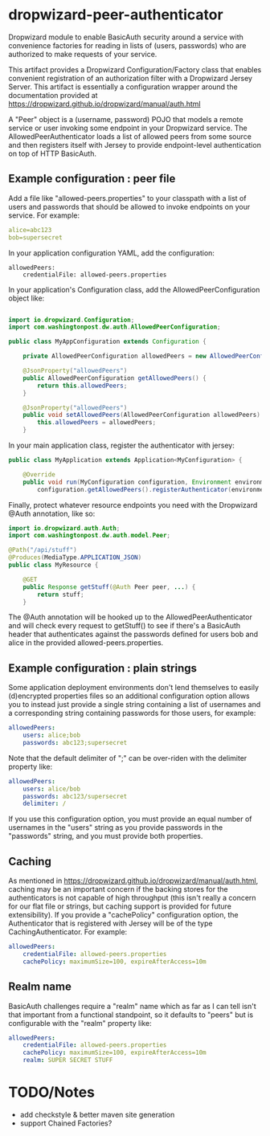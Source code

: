 # dropwizard-peer-authenticator
Dropwizard module to enable BasicAuth security around a service with convenience factories for reading in lists of (users, passwords) who are authorized to make requests of your service.

This artifact provides a Dropwizard Configuration/Factory class that enables convenient registration of an authorization filter with a Dropwizard Jersey Server.  This artifact is essentially a configuration wrapper around the documentation provided at https://dropwizard.github.io/dropwizard/manual/auth.html

A "Peer" object is a (username, password) POJO that models a remote service or user invoking some endpoint in your Dropwizard service.  The AllowedPeerAuthenticator loads a list of allowed peers from some source and then registers itself with Jersey to provide endpoint-level authentication on top of HTTP BasicAuth.

## Example configuration : peer file

Add a file like "allowed-peers.properties" to your classpath with a list of users and passwords that should be allowed to invoke endpoints on your service.  For example:
```yaml
alice=abc123
bob=supersecret
```

In your application configuration YAML, add the configuration:
```
allowedPeers: 
    credentialFile: allowed-peers.properties
```

In your application's Configuration class, add the AllowedPeerConfiguration object like:
```java

import io.dropwizard.Configuration;
import com.washingtonpost.dw.auth.AllowedPeerConfiguration;

public class MyAppConfiguration extends Configuration {

    private AllowedPeerConfiguration allowedPeers = new AllowedPeerConfiguration();

    @JsonProperty("allowedPeers")
    public AllowedPeerConfiguration getAllowedPeers() {
        return this.allowedPeers;
    }

    @JsonProperty("allowedPeers")
    public void setAllowedPeers(AllowedPeerConfiguration allowedPeers) {
        this.allowedPeers = allowedPeers;
    }
```

In your main application class, register the authenticator with jersey:
```java 
public class MyApplication extends Application<MyConfiguration> {

    @Override
    public void run(MyConfiguration configuration, Environment environment) {
        configuration.getAllowedPeers().registerAuthenticator(environment);
```

Finally, protect whatever resource endpoints you need with the Dropwizard @Auth annotation, like so:

```java
import io.dropwizard.auth.Auth;
import com.washingtonpost.dw.auth.model.Peer;

@Path("/api/stuff")
@Produces(MediaType.APPLICATION_JSON)
public class MyResource {

    @GET
    public Response getStuff(@Auth Peer peer, ...) {
        return stuff;
    }
```

The @Auth annotation will be hooked up to the AllowedPeerAuthenticator and will check every request to getStuff() to see if there's a BasicAuth header that authenticates against the passwords defined for users bob and alice in the provided allowed-peers.properties.

## Example configuration : plain strings

Some application deployment environments don't lend themselves to easily (d)encrypted properties files so an additional configuration option allows you to instead just provide a single string containing a list of usernames and a corresponding string containing passwords for those users, for example:
```yaml
allowedPeers: 
    users: alice;bob
    passwords: abc123;supersecret
```

Note that the default delimiter of ";" can be over-riden with the delimiter property like:

```yaml
allowedPeers: 
    users: alice/bob
    passwords: abc123/supersecret
    delimiter: /
```

If you use this configuration option, you must provide an equal number of usernames in the "users" string as you provide passwords in the "passwords" string, and you must provide both properties.

## Caching

As mentioned in https://dropwizard.github.io/dropwizard/manual/auth.html, caching may be an important concern if the backing stores for the authenticators is not capable of high throughput (this isn't really a concern for our flat file or strings, but caching support is provided for future extensibility).  If you provide a "cachePolicy" configuration option, the Authenticator that is registered with Jersey will be of the type CachingAuthenticator.  For example:

```yaml
allowedPeers: 
    credentialFile: allowed-peers.properties
    cachePolicy: maximumSize=100, expireAfterAccess=10m
```

## Realm name

BasicAuth challenges require a "realm" name which as far as I can tell isn't that important from a functional standpoint, so it defaults to "peers" but is configurable with the "realm" property like:
```yaml
allowedPeers: 
    credentialFile: allowed-peers.properties
    cachePolicy: maximumSize=100, expireAfterAccess=10m
    realm: SUPER SECRET STUFF
```


# TODO/Notes

* add checkstyle & better maven site generation
* support Chained Factories?

